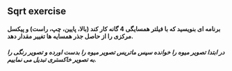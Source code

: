 ## Sqrt exercise
#### برنامه ای بنویسید که با فیلتر همسایگی 4 گانه کار کند (بالا، پایین، چپ، راست) و پیکسل مرکزی را از حاصل جذر همسایه ها تغییر مقدار دهد.
##### در ابتدا تصویر میوه را خوانده سپس ماتریس تصویر میوه را بدست اورده و تصویر رنگی را به تصویر خاکستری تبدیل می نماییم.

